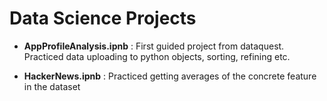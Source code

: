 # Data Science Projects

* **AppProfileAnalysis.ipnb** : 
  First guided project from dataquest. Practiced data uploading to python objects, sorting, refining etc.

* **HackerNews.ipnb** : 
  Practiced getting averages of the concrete feature in the dataset
